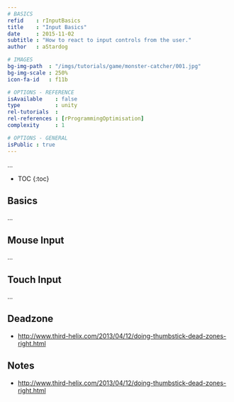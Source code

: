 ```yaml
---
# BASICS
refid    : rInputBasics
title    : "Input Basics"
date     : 2015-11-02
subtitle : "How to react to input controls from the user."
author   : aStardog

# IMAGES
bg-img-path  : "/imgs/tutorials/game/monster-catcher/001.jpg"
bg-img-scale : 250%
icon-fa-id   : f11b

# OPTIONS - REFERENCE
isAvailable    : false
type           : unity
rel-tutorials  : 
rel-references : [rProgrammingOptimisation]
complexity     : 1

# OPTIONS - GENERAL
isPublic : true
---
```

...

* TOC
{:toc}

## Basics

...

## Mouse Input

...

## Touch Input

...

## Deadzone

* http://www.third-helix.com/2013/04/12/doing-thumbstick-dead-zones-right.html

## Notes

* http://www.third-helix.com/2013/04/12/doing-thumbstick-dead-zones-right.html